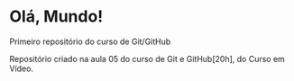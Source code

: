 # Olá, Mundo!
 Primeiro repositório do curso de Git/GitHub 

 Repositório criado na aula 05 do curso de Git e GitHub[20h], do Curso em Vídeo.
